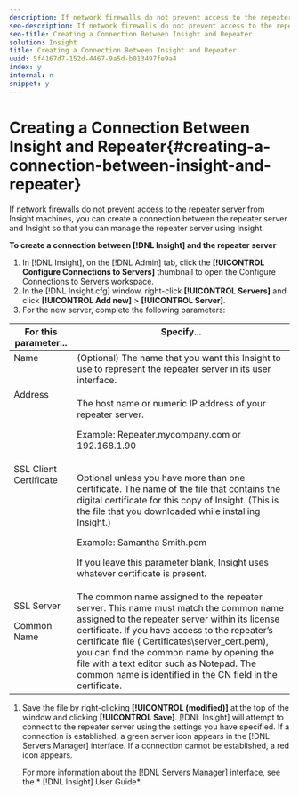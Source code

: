 ```yaml
---
description: If network firewalls do not prevent access to the repeater server from Insight machines, you can create a connection between the repeater server and Insight so that you can manage the repeater server using Insight.
seo-description: If network firewalls do not prevent access to the repeater server from Insight machines, you can create a connection between the repeater server and Insight so that you can manage the repeater server using Insight.
seo-title: Creating a Connection Between Insight and Repeater
solution: Insight
title: Creating a Connection Between Insight and Repeater
uuid: 5f4167d7-152d-4467-9a5d-b013497fe9a4
index: y
internal: n
snippet: y
---
```


# Creating a Connection Between Insight and Repeater{#creating-a-connection-between-insight-and-repeater}

If network firewalls do not prevent access to the repeater server from Insight machines, you can create a connection between the repeater server and Insight so that you can manage the repeater server using Insight.

 **To create a connection between [!DNL Insight] and the repeater server** 

1. In [!DNL Insight], on the [!DNL Admin] tab, click the **[!UICONTROL Configure Connections to Servers]** thumbnail to open the Configure Connections to Servers workspace.
1. In the [!DNL Insight.cfg] window, right-click **[!UICONTROL Servers]** and click **[!UICONTROL Add new]** > **[!UICONTROL Server]**.
1. For the new server, complete the following parameters:

<table id="table_DD79587255134B5A888A0F57CF10E5B0"> 
 <thead> 
  <tr valign="top"> 
   <th colname="col1" class="entry"> For this parameter... </th> 
   <th colname="col2" class="entry"> Specify... </th> 
  </tr> 
 </thead>
 <tbody> 
  <tr valign="top"> 
   <td colname="col1"> Name </td> 
   <td colname="col2">(Optional) The name that you want this <span class="keyword"> Insight</span> to use to represent the repeater server in its user interface. </td> 
  </tr> 
  <tr valign="top"> 
   <td colname="col1"> Address </td> 
   <td colname="col2"> <p>The host name or numeric IP address of your repeater server. </p> <p>Example: <span class="filepath"> Repeater.mycompany.com</span> or 192.168.1.90 </p> </td> 
  </tr> 
  <tr valign="top"> 
   <td colname="col1"> SSL Client Certificate </td> 
   <td colname="col2"> <p>Optional unless you have more than one certificate. The name of the file that contains the digital certificate for this copy of <span class="keyword"> Insight</span>. (This is the file that you downloaded while installing <span class="keyword"> Insight</span>.) </p> <p>Example: <span class="filepath"> Samantha Smith.pem</span></p> <p>If you leave this parameter blank, <span class="keyword"> Insight</span> uses whatever certificate is present. </p> </td> 
  </tr> 
  <tr valign="top"> 
   <td colname="col1"> <p>SSL Server </p> <p>Common Name </p> </td> 
   <td colname="col2">The common name assigned to the repeater server. This name must match the common name assigned to the repeater server within its license certificate. If you have access to the repeater’s certificate file (<span class="filepath"> Certificates\server_cert.pem</span>), you can find the common name by opening the file with a text editor such as Notepad. The common name is identified in the CN field in the certificate. </td> 
  </tr> 
 </tbody> 
</table>

1. Save the file by right-clicking **[!UICONTROL (modified)]** at the top of the window and clicking **[!UICONTROL Save]**. [!DNL Insight] will attempt to connect to the repeater server using the settings you have specified. If a connection is established, a green server icon appears in the [!DNL Servers Manager] interface. If a connection cannot be established, a red icon appears.

   For more information about the [!DNL Servers Manager] interface, see the * [!DNL Insight] User Guide*. 

